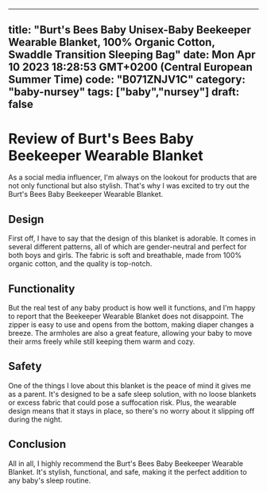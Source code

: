 
---
title: "Burt's Bees Baby Unisex-Baby Beekeeper Wearable Blanket, 100% Organic Cotton, Swaddle Transition Sleeping Bag" 
date: Mon Apr 10 2023 18:28:53 GMT+0200 (Central European Summer Time)
code: "B071ZNJV1C"
category: "baby-nursey"
tags: ["baby","nursey"] 
draft: false
---
    
# Review of Burt's Bees Baby Beekeeper Wearable Blanket

As a social media influencer, I'm always on the lookout for products that are not only functional but also stylish. That's why I was excited to try out the Burt's Bees Baby Beekeeper Wearable Blanket.

## Design

First off, I have to say that the design of this blanket is adorable. It comes in several different patterns, all of which are gender-neutral and perfect for both boys and girls. The fabric is soft and breathable, made from 100% organic cotton, and the quality is top-notch.

## Functionality

But the real test of any baby product is how well it functions, and I'm happy to report that the Beekeeper Wearable Blanket does not disappoint. The zipper is easy to use and opens from the bottom, making diaper changes a breeze. The armholes are also a great feature, allowing your baby to move their arms freely while still keeping them warm and cozy.

## Safety

One of the things I love about this blanket is the peace of mind it gives me as a parent. It's designed to be a safe sleep solution, with no loose blankets or excess fabric that could pose a suffocation risk. Plus, the wearable design means that it stays in place, so there's no worry about it slipping off during the night.

## Conclusion

All in all, I highly recommend the Burt's Bees Baby Beekeeper Wearable Blanket. It's stylish, functional, and safe, making it the perfect addition to any baby's sleep routine.